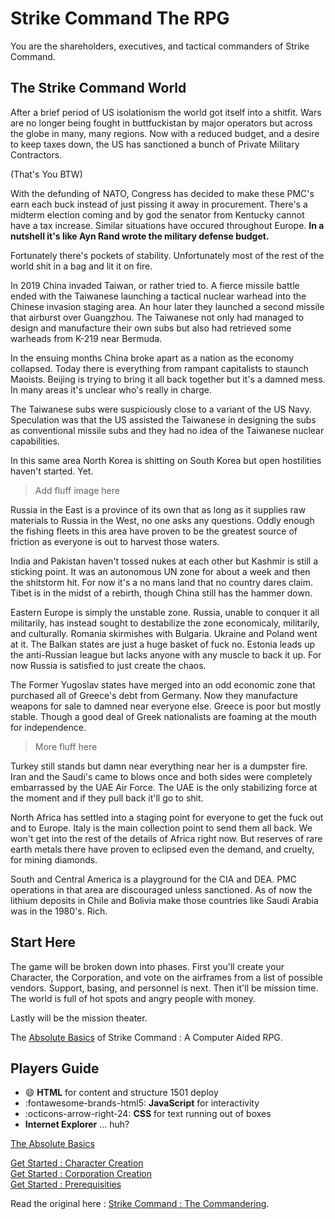 
# Strike Command The RPG

You are the shareholders, executives, and tactical commanders of Strike Command.

## The Strike Command World

After a brief period of US isolationism the world got itself into a shitfit. Wars are no longer being fought in buttfuckistan by major operators but across the globe in many, many regions. Now with a reduced budget, and a desire to keep taxes down, the US has sanctioned a bunch of Private Military Contractors.

(That's You BTW)

With the defunding of NATO, Congress has decided to make these PMC's earn each buck instead of just pissing it away in procurement. There's a midterm election coming and by god the senator from Kentucky cannot have a tax increase. Similar situations have occured throughout Europe. **In a nutshell it's like Ayn Rand wrote the military defense budget.**

Fortunately there's pockets of stability. Unfortunately most of the rest of the world shit in a bag and lit it on fire.

In 2019 China invaded Taiwan, or rather tried to. A fierce missile battle ended with the Taiwanese launching a tactical nuclear warhead into the Chinese invasion staging area. An hour later they launched a second missile that airburst over Guangzhou. The Taiwanese not only had managed to design and manufacture their own subs but also had retrieved some warheads from K-219 near Bermuda.

In the ensuing months China broke apart as a nation as the economy collapsed. Today there is everything from rampant capitalists to staunch Maoists. Beijing is trying to bring it all back together but it's a damned mess. In many areas it's unclear who's really in charge.

The Taiwanese subs were suspiciously close to a variant of the US Navy. Speculation was that the US assisted the Taiwanese in designing the subs as conventional missile subs and they had no idea of the Taiwanese nuclear capabilities.

In this same area North Korea is shitting on South Korea but open hostilities haven't started. Yet.

> Add fluff image here

Russia in the East is a province of its own that as long as it supplies raw materials to Russia in the West, no one asks any questions. Oddly enough the fishing fleets in this area have proven to be the greatest source of friction as everyone is out to harvest those waters.

India and Pakistan haven't tossed nukes at each other but Kashmir is still a sticking point. It was an autonomous UN zone for about a week and then the shitstorm hit. For now it's a no mans land that no country dares claim. Tibet is in the midst of a rebirth, though China still has the hammer down.

Eastern Europe is simply the unstable zone. Russia, unable to conquer it all militarily, has instead sought to destabilize the zone economicaly, militarily, and culturally. Romania skirmishes with Bulgaria. Ukraine and Poland went at it. The Balkan states are just a huge basket of fuck no. Estonia leads up the anti-Russian league but lacks anyone with any muscle to back it up. For now Russia is satisfied to just create the chaos.

The Former Yugoslav states have merged into an odd economic zone that purchased all of Greece's debt from Germany. Now they manufacture weapons for sale to damned near everyone else. Greece is poor but mostly stable. Though a good deal of Greek nationalists are foaming at the mouth for independence.

> More fluff here

Turkey still stands but damn near everything near her is a dumpster fire. Iran and the Saudi's came to blows once and both sides were completely embarrassed by the UAE Air Force. The UAE is the only stabilizing force at the moment and if they pull back it'll go to shit.

North Africa has settled into a staging point for everyone to get the fuck out and to Europe. Italy is the main collection point to send them all back. We won't get into the rest of the details of Africa right now. But reserves of rare earth metals there have proven to eclipsed even the demand, and cruelty, for mining diamonds.

South and Central America is a playground for the CIA and DEA. PMC operations in that area are discouraged unless sanctioned. As of now the lithium deposits in Chile and Bolivia make those countries like Saudi Arabia was in the 1980's. Rich.
  

## Start Here

The game will be broken down into phases. First you'll create your Character, the Corporation, and vote on the airframes from a list of possible vendors. Support, basing, and personnel is next. Then it'll be mission time. The world is full of hot spots and angry people with money.

Lastly will be the mission theater.

The [Absolute Basics](absolutebasics.md) of Strike Command : A Computer Aided RPG.  


## Players Guide

<div class="grid cards" markdown>

- :smile: __HTML__ for content and structure 1501 deploy
- :fontawesome-brands-html5: __JavaScript__ for interactivity
- :octicons-arrow-right-24: __CSS__ for text running out of boxes
- __Internet Explorer__ ... huh?

</div>

  

[The Absolute Basics](absolutebasics.md)

[Get Started : Character Creation](get-started\character.md)  
[Get Started : Corporation Creation](get-started\corporation.md)  
[Get Started : Prerequisities](get-started\prereqs.md)  


Read the original here : [Strike Command : The Commandering](https://forums.somethingawful.com/showthread.php?threadid=3815107&userid=0&perpage=40&highlight=strike%20command&pagenumber=1).
